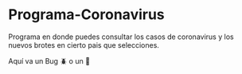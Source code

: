 # Programa-Coronavirus
Programa en donde puedes consultar los casos de coronavirus y los nuevos brotes en cierto pais que selecciones.

Aquí va un Bug :beetle: o un :space_invader:
